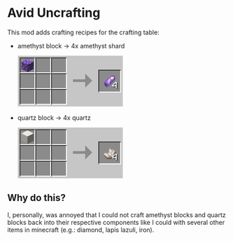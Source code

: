# Avid Uncrafting

This mod adds crafting recipes for the crafting table:
- amethyst block → 4x amethyst shard

    ![amethyst-block-uncrafting](amethyst-block-uncrafting.png)

- quartz block → 4x quartz

    ![quartz-block-uncrafting](quartz-block-uncrafting.png)


## Why do this?
I, personally, was annoyed that I could not craft amethyst blocks and quartz blocks back into their respective components like I could with several other items in minecraft (e.g.: diamond, lapis lazuli, iron).

